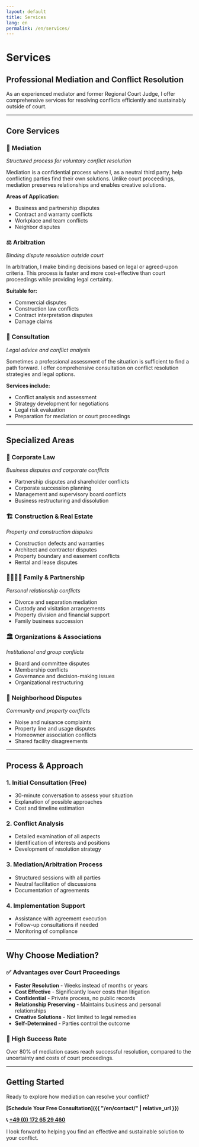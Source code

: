 ```yaml
---
layout: default
title: Services
lang: en
permalink: /en/services/
---
```


# Services

## Professional Mediation and Conflict Resolution

As an experienced mediator and former Regional Court Judge, I offer comprehensive services for resolving conflicts efficiently and sustainably outside of court.

---

## Core Services

### 🤝 **Mediation**
*Structured process for voluntary conflict resolution*

Mediation is a confidential process where I, as a neutral third party, help conflicting parties find their own solutions. Unlike court proceedings, mediation preserves relationships and enables creative solutions.

**Areas of Application:**
- Business and partnership disputes
- Contract and warranty conflicts  
- Workplace and team conflicts
- Neighbor disputes

### ⚖️ **Arbitration** 
*Binding dispute resolution outside court*

In arbitration, I make binding decisions based on legal or agreed-upon criteria. This process is faster and more cost-effective than court proceedings while providing legal certainty.

**Suitable for:**
- Commercial disputes
- Construction law conflicts
- Contract interpretation disputes
- Damage claims

### 🎯 **Consultation**
*Legal advice and conflict analysis*

Sometimes a professional assessment of the situation is sufficient to find a path forward. I offer comprehensive consultation on conflict resolution strategies and legal options.

**Services include:**
- Conflict analysis and assessment
- Strategy development for negotiations
- Legal risk evaluation
- Preparation for mediation or court proceedings

---

## Specialized Areas

### 🏢 **Corporate Law**
*Business disputes and corporate conflicts*

- Partnership disputes and shareholder conflicts
- Corporate succession planning
- Management and supervisory board conflicts
- Business restructuring and dissolution

### 🏗️ **Construction & Real Estate**
*Property and construction disputes*

- Construction defects and warranties
- Architect and contractor disputes
- Property boundary and easement conflicts
- Rental and lease disputes

### 👨‍👩‍👧‍👦 **Family & Partnership**
*Personal relationship conflicts*

- Divorce and separation mediation
- Custody and visitation arrangements
- Property division and financial support
- Family business succession

### 🏛️ **Organizations & Associations**
*Institutional and group conflicts*

- Board and committee disputes
- Membership conflicts
- Governance and decision-making issues
- Organizational restructuring

### 🏡 **Neighborhood Disputes**
*Community and property conflicts*

- Noise and nuisance complaints
- Property line and usage disputes
- Homeowner association conflicts
- Shared facility disagreements

---

## Process & Approach

### 1. **Initial Consultation (Free)**
- 30-minute conversation to assess your situation
- Explanation of possible approaches
- Cost and timeline estimation

### 2. **Conflict Analysis**
- Detailed examination of all aspects
- Identification of interests and positions
- Development of resolution strategy

### 3. **Mediation/Arbitration Process**
- Structured sessions with all parties
- Neutral facilitation of discussions
- Documentation of agreements

### 4. **Implementation Support**
- Assistance with agreement execution
- Follow-up consultations if needed
- Monitoring of compliance

---

## Why Choose Mediation?

### ✅ **Advantages over Court Proceedings**

- **Faster Resolution** - Weeks instead of months or years
- **Cost Effective** - Significantly lower costs than litigation
- **Confidential** - Private process, no public records
- **Relationship Preserving** - Maintains business and personal relationships
- **Creative Solutions** - Not limited to legal remedies
- **Self-Determined** - Parties control the outcome

### 🎯 **High Success Rate**
Over 80% of mediation cases reach successful resolution, compared to the uncertainty and costs of court proceedings.

---

## Getting Started

Ready to explore how mediation can resolve your conflict? 

**[Schedule Your Free Consultation]({{ "/en/contact/" | relative_url }})**

**📞 [+49 (0) 172 65 29 460](tel:+4917265229460)**

I look forward to helping you find an effective and sustainable solution to your conflict.